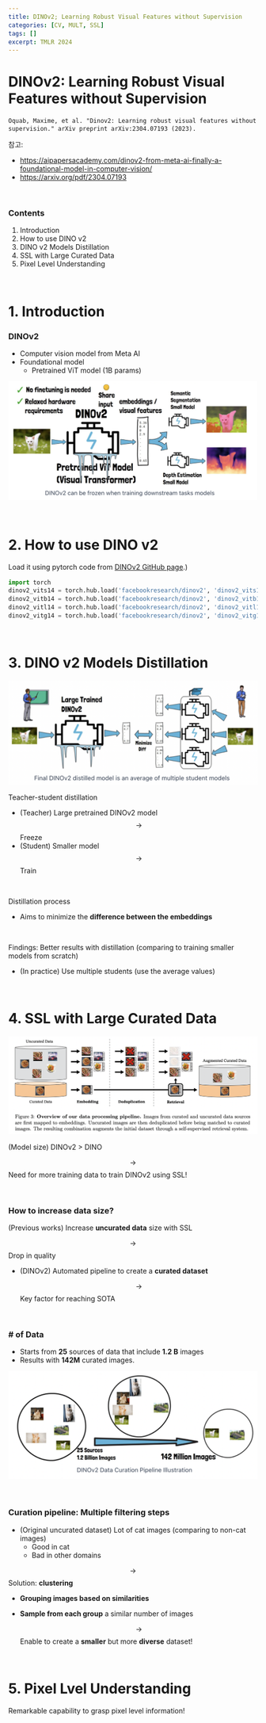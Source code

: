 ```yaml
---
title: DINOv2; Learning Robust Visual Features without Supervision
categories: [CV, MULT, SSL]
tags: []
excerpt: TMLR 2024
---
```


<script src="https://cdn.mathjax.org/mathjax/latest/MathJax.js?config=TeX-AMS-MML_HTMLorMML" type="text/javascript"></script>

# DINOv2: Learning Robust Visual Features without Supervision

```
Oquab, Maxime, et al. "Dinov2: Learning robust visual features without supervision." arXiv preprint arXiv:2304.07193 (2023).
```

참고: 

- https://aipapersacademy.com/dinov2-from-meta-ai-finally-a-foundational-model-in-computer-vision/
- https://arxiv.org/pdf/2304.07193

<br>

### Contents

1. Introduction
1. How to use DINO v2
1. DINO v2 Models Distillation
1. SSL with Large Curated Data
1. Pixel Level Understanding

<br>

# 1. Introduction

### DINOv2 

- Computer vision model from Meta AI
- Foundational model
  - Pretrained ViT model (1B params)

![figure2](/assets/img/llm/img244.png)

<br>

# 2. How to use DINO v2

Load it using pytorch code from [DINOv2 GitHub page](https://github.com/facebookresearch/dinov2).)

```python
import torch
dinov2_vits14 = torch.hub.load('facebookresearch/dinov2', 'dinov2_vits14')
dinov2_vitb14 = torch.hub.load('facebookresearch/dinov2', 'dinov2_vitb14')
dinov2_vitl14 = torch.hub.load('facebookresearch/dinov2', 'dinov2_vitl14')
dinov2_vitg14 = torch.hub.load('facebookresearch/dinov2', 'dinov2_vitg14')
```

<br>

# 3. DINO v2 Models Distillation

![figure2](/assets/img/llm/img245.png)

Teacher-student distillation

- (Teacher) Large pretrained DINOv2 model $$\rightarrow$$ Freeze
- (Student) Smaller model $$\rightarrow$$ Train

<br>

Distillation process 

- Aims to minimize the **difference between the embeddings**

<br>

Findings: Better results with distillation (comparing to training smaller models from scratch)

- (In practice) Use multiple students (use the average values)

<br>

# 4. SSL with Large Curated Data

![figure2](/assets/img/llm/img246.png)

(Model size) DINOv2 > DINO

$$\rightarrow$$ Need for more training data to train DINOv2 using SSL!

<br>

### How to increase data size?

(Previous works) Increase **uncurated data** size with SSL 

$$\rightarrow$$ Drop in quality

- (DINOv2) Automated pipeline to create a **curated dataset**

  $$\rightarrow$$ Key factor for reaching SOTA

<br>

### \# of Data

- Starts from **25** sources of data that include **1.2 B** images
- Results with **142M** curated images.

![figure2](/assets/img/llm/img247.png)

<br>

### Curation pipeline: **Multiple filtering steps**

- (Original uncurated dataset) Lot of cat images (comparing to non-cat images)
  - Good in cat
  - Bad in other domains

$$\rightarrow$$ Solution: **clustering**

- **Grouping images based on similarities**

- **Sample from each group** a similar number of images

  $$\rightarrow$$ Enable to create a **smaller** but more **diverse** dataset!

<br>

# 5. Pixel Lvel Understanding

Remarkable capability to grasp pixel level information!

